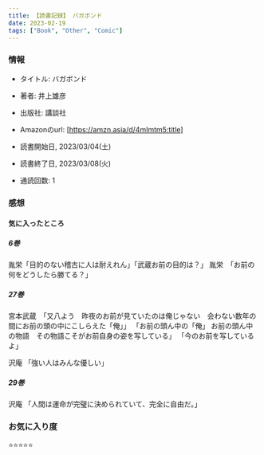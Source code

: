 ```yaml
---
title: 【読書記録】 バガボンド
date: 2023-02-19
tags: ["Book", "Other", "Comic"]
---
```


### 情報
- タイトル: バガボンド
- 著者: 井上雄彦
- 出版社: 	講談社
- Amazonのurl: [https://amzn.asia/d/4mImtm5:title]

- 読書開始日, 2023/03/04(土)
- 読書終了日, 2023/03/08(火) 
- 通読回数: 1

### 感想
#### 気に入ったところ
##### 6巻
胤栄「目的のない稽古に人は耐えれん」「武蔵お前の目的は？」
胤栄　「お前の何をどうしたら勝てる？」


##### 27巻
宮本武蔵　「又八よう　昨夜のお前が見ていたのは俺じゃない　会わない数年の間にお前の頭の中にこしらえた「俺」」
「お前の頭ん中の「俺」 お前の頭ん中の物語　その物語こそがお前自身の姿を写している」
「今のお前を写しているよ」

沢庵 「強い人はみんな優しい」

##### 29巻
沢庵 「人間は運命が完璧に決められていて、完全に自由だ。」



### お気に入り度
⭐️⭐️⭐️⭐️⭐️